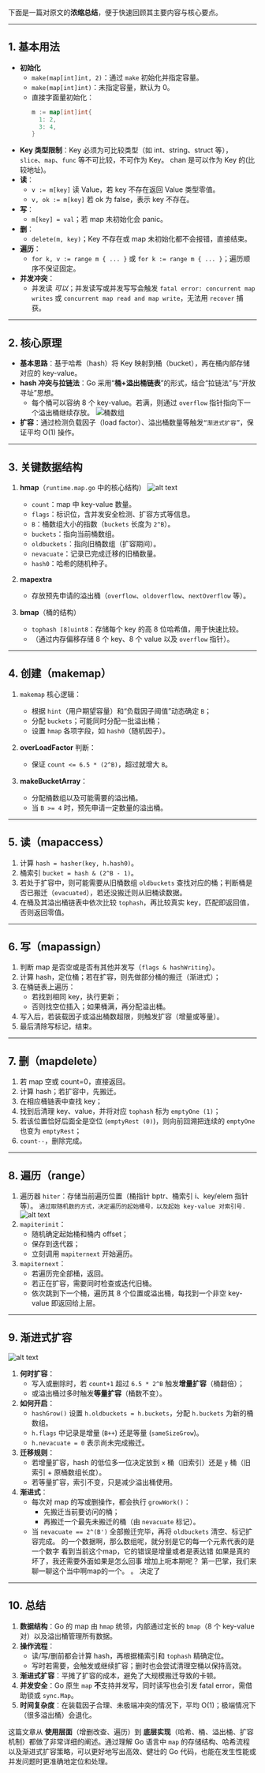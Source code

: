 下面是一篇对原文的**浓缩总结**，便于快速回顾其主要内容与核心要点。

---

## 1. 基本用法

- **初始化**
  - `make(map[int]int, 2)`：通过 `make` 初始化并指定容量。
  - `make(map[int]int)`：未指定容量，默认为 0。
  - 直接字面量初始化：
    ```go
    m := map[int]int{
      1: 2,
      3: 4,
    }
    ```
- **Key 类型限制**：Key 必须为可比较类型（如 int、string、struct 等），`slice`、`map`、`func` 等不可比较，不可作为 Key。
  chan 是可以作为 Key 的(比较地址)。
- **读**：
  - `v := m[key]` 读 Value，若 key 不存在返回 Value 类型零值。
  - `v, ok := m[key]` 若 ok 为 false，表示 key 不存在。
- **写**：
  - `m[key] = val`；若 map 未初始化会 panic。
- **删**：
  - `delete(m, key)`；Key 不存在或 map 未初始化都不会报错，直接结束。
- **遍历**：
  - `for k, v := range m { ... }` 或 `for k := range m { ... }`；遍历顺序不保证固定。
- **并发冲突**：
  - 并发读 _可以_；并发读写或并发写写会触发 `fatal error: concurrent map writes` 或 `concurrent map read and map write`，无法用 `recover` 捕获。

---

## 2. 核心原理

- **基本思路**：基于哈希（hash）将 Key 映射到桶（bucket），再在桶内部存储对应的 key-value。
- **hash 冲突与拉链法**：Go 采用“**桶+溢出桶链表**”的形式，结合“拉链法”与“开放寻址”思想。
  - 每个桶可以容纳 8 个 key-value。若满，则通过 `overflow` 指针指向下一个溢出桶继续存放。
    ![桶数组](image.png)
- **扩容**：通过检测负载因子（load factor）、溢出桶数量等触发`“渐进式扩容”`，保证平均 O(1) 操作。

---

## 3. 关键数据结构

1. **hmap**（`runtime.map.go` 中的核心结构）
   ![alt text](image-2.png)

   - `count`：map 中 key-value 数量。
   - `flags`：标识位，含并发安全检测、扩容方式等信息。
   - `B`：桶数组大小的指数（`buckets` 长度为 `2^B`）。
   - `buckets`：指向当前桶数组。
   - `oldbuckets`：指向旧桶数组（扩容期间）。
   - `nevacuate`：记录已完成迁移的旧桶数量。
   - `hash0`：哈希的随机种子。

2. **mapextra**

   - 存放预先申请的溢出桶（`overflow`、`oldoverflow`、`nextOverflow` 等）。

3. **bmap**（桶的结构）
   - `tophash [8]uint8`：存储每个 key 的高 8 位哈希值，用于快速比较。
   - （通过内存偏移存储 8 个 key、8 个 value 以及 `overflow` 指针）。

---

## 4. 创建（makemap）

1. `makemap` 核心逻辑：

   - 根据 `hint`（用户期望容量）和“负载因子阈值”动态确定 `B`；
   - 分配 `buckets`；可能同时分配一批溢出桶；
   - 设置 `hmap` 各项字段，如 `hash0`（随机因子）。

2. **overLoadFactor** 判断：

   - 保证 `count <= 6.5 * (2^B)`，超过就增大 `B`。

3. **makeBucketArray**：
   - 分配桶数组以及可能需要的溢出桶。
   - 当 `B >= 4` 时，预先申请一定数量的溢出桶。

---

## 5. 读（mapaccess）

1. 计算 `hash = hasher(key, h.hash0)`。
2. 桶索引 `bucket = hash & (2^B - 1)`。
3. 若处于扩容中，则可能需要从旧桶数组 `oldbuckets` 查找对应的桶；判断桶是否已搬迁（`evacuated`），若还没搬迁则从旧桶读数据。
4. 在桶及其溢出桶链表中依次比较 `tophash`，再比较真实 key，匹配即返回值，否则返回零值。

---

## 6. 写（mapassign）

1. 判断 map 是否空或是否有其他并发写（`flags & hashWriting`）。
2. 计算 hash，定位桶；若在扩容，则先做部分桶的搬迁（渐进式）；
3. 在桶链表上遍历：
   - 若找到相同 key，执行更新；
   - 否则找空位插入；如果桶满，再分配溢出桶。
4. 写入后，若装载因子或溢出桶数超限，则触发扩容（增量或等量）。
5. 最后清除写标记，结束。

---

## 7. 删（mapdelete）

1. 若 map 空或 count=0，直接返回。
2. 计算 hash；若扩容中，先搬迁。
3. 在相应桶链表中查找 key；
4. 找到后清理 key、value，并将对应 `tophash` 标为 `emptyOne (1)`；
5. 若该位置恰好后面全是空位 (`emptyRest (0)`)，则向前回溯把连续的 `emptyOne` 也变为 `emptyRest`；
6. `count--`，删除完成。

---

## 8. 遍历（range）

1. 遍历器 `hiter`：存储当前遍历位置（桶指针 bptr、桶索引 i、key/elem 指针等）。
   `通过取随机数的方式，决定遍历的起始桶号，以及起始 key-value 对索引号.`
   ![alt text](image-3.png)
2. `mapiterinit`：
   - 随机确定起始桶和桶内 offset；
   - 保存到迭代器；
   - 立刻调用 `mapiternext` 开始遍历。
3. `mapiternext`：
   - 若遍历完全部桶，返回。
   - 若正在扩容，需要同时检查或迭代旧桶。
   - 依次跳到下一个桶，遍历其 8 个位置或溢出桶，每找到一个非空 key-value 即返回给上层。

---

## 9. 渐进式扩容

![alt text](image-4.png)

1. **何时扩容**：
   - 写入或删除时，若 `count+1` 超过 `6.5 * 2^B` 触发**增量扩容**（桶翻倍）；
   - 或溢出桶过多时触发**等量扩容**（桶数不变）。
2. **如何开启**：
   - `hashGrow()` 设置 `h.oldbuckets = h.buckets`，分配 `h.buckets` 为新的桶数组。
   - `h.flags` 中记录是增量 (`B++`) 还是等量 (`sameSizeGrow`)。
   - `h.nevacuate = 0` 表示尚未完成搬迁。
3. **迁移规则**：
   - 若增量扩容，hash 的低位多一位决定放到 `x` 桶（旧索引）还是 `y` 桶（旧索引 + 原桶数组长度）。
   - 若等量扩容，索引不变，只是减少溢出桶使用。
4. **渐进式**：
   - 每次对 map 的写或删操作，都会执行 `growWork()`：
     - 先搬迁当前要访问的桶；
     - 再搬迁一个最先未搬迁的桶（由 `nevacuate` 标记）。
   - 当 `nevacuate == 2^(B')` 全部搬迁完毕，再将 `oldbuckets` 清空、标记扩容完成。
     的一个数据啊，那么数组呢，就分别是它的每一个元素代表的是一个数字 看到当前这个map，它的错误是增量或者是表达错 如果是真的坏了，我还需要外面如果是怎么回事 增加上呃本期呢？ 第一巴掌，我们来聊一聊这个当中啊map的一个。 。 决定了

---

## 10. 总结

1. **数据结构**：Go 的 map 由 `hmap` 统领，内部通过定长的 `bmap`（8 个 key-value 对）以及溢出桶管理所有数据。
2. **操作流程**：
   - 读/写/删前都会计算 hash，再根据桶索引和 `tophash` 精确定位。
   - 写时若需要，会触发或继续扩容；删时也会尝试清理空桶以保持高效。
3. **渐进式扩容**：平摊了扩容的成本，避免了大规模搬迁导致的卡顿。
4. **并发安全**：Go 原生 `map` **不**支持并发写，同时读写也会引发 fatal error，需借助锁或 `sync.Map`。
5. **时间复杂度**：在装载因子合理、未极端冲突的情况下，平均 O(1)；极端情况下（很多溢出桶）会退化。

这篇文章从 **使用层面**（增删改查、遍历）到 **底层实现**（哈希、桶、溢出桶、扩容机制）都做了非常详细的阐述。通过理解 Go 语言中 `map` 的存储结构、哈希流程以及渐进式扩容策略，可以更好地写出高效、健壮的 Go 代码，也能在发生性能或并发问题时更准确地定位和处理。
